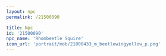 ```yaml
---
layout: npc
permalink: /21500090

title: Npc
id: '21500090'
npc_name: 'Rhombeetle Squire'
icon_url: 'portrait/mob/21000433_m_beetlewingyellow_p.png'
---
```

